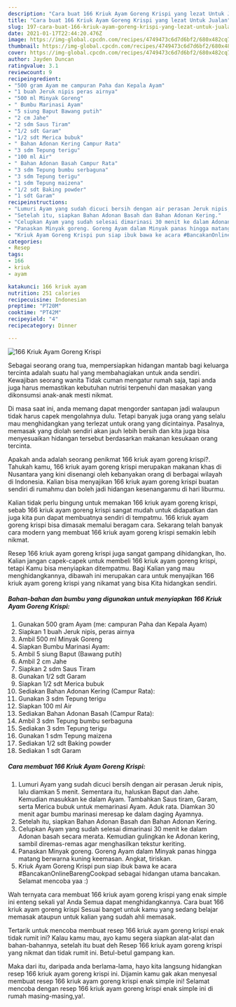 ```yaml
---
description: "Cara buat 166 Kriuk Ayam Goreng Krispi yang lezat Untuk Jualan"
title: "Cara buat 166 Kriuk Ayam Goreng Krispi yang lezat Untuk Jualan"
slug: 197-cara-buat-166-kriuk-ayam-goreng-krispi-yang-lezat-untuk-jualan
date: 2021-01-17T22:44:20.476Z
image: https://img-global.cpcdn.com/recipes/4749473c6d7d6bf2/680x482cq70/166-kriuk-ayam-goreng-krispi-foto-resep-utama.jpg
thumbnail: https://img-global.cpcdn.com/recipes/4749473c6d7d6bf2/680x482cq70/166-kriuk-ayam-goreng-krispi-foto-resep-utama.jpg
cover: https://img-global.cpcdn.com/recipes/4749473c6d7d6bf2/680x482cq70/166-kriuk-ayam-goreng-krispi-foto-resep-utama.jpg
author: Jayden Duncan
ratingvalue: 3.1
reviewcount: 9
recipeingredient:
- "500 gram Ayam me campuran Paha dan Kepala Ayam"
- "1 buah Jeruk nipis peras airnya"
- "500 ml Minyak Goreng"
- " Bumbu Marinasi Ayam"
- "5 siung Baput Bawang putih"
- "2 cm Jahe"
- "2 sdm Saus Tiram"
- "1/2 sdt Garam"
- "1/2 sdt Merica bubuk"
- " Bahan Adonan Kering Campur Rata"
- "3 sdm Tepung terigu"
- "100 ml Air"
- " Bahan Adonan Basah Campur Rata"
- "3 sdm Tepung bumbu serbaguna"
- "3 sdm Tepung terigu"
- "1 sdm Tepung maizena"
- "1/2 sdt Baking powder"
- "1 sdt Garam"
recipeinstructions:
- "Lumuri Ayam yang sudah dicuci bersih dengan air perasan Jeruk nipis, lalu diamkan 5 menit. Sementara itu, haluskan Baput dan Jahe. Kemudian masukkan ke dalam Ayam. Tambahkan Saus tiram, Garam, serta Merica bubuk untuk memarinasi Ayam. Aduk rata. Diamkan 30 menit agar bumbu marinasi meresap ke dalam daging Ayamnya."
- "Setelah itu, siapkan Bahan Adonan Basah dan Bahan Adonan Kering."
- "Celupkan Ayam yang sudah selesai dimarinasi 30 menit ke dalam Adonan basah secara merata. Kemudian gulingkan ke Adonan kering, sambil diremas-remas agar menghasilkan tekstur keriting."
- "Panaskan Minyak goreng. Goreng Ayam dalam Minyak panas hingga matang berwarna kuning keemasan. Angkat, tiriskan."
- "Kriuk Ayam Goreng Krispi pun siap ibuk bawa ke acara #BancakanOnlineBarengCookpad sebagai hidangan utama bancakan. Selamat mencoba yaa :)"
categories:
- Resep
tags:
- 166
- kriuk
- ayam

katakunci: 166 kriuk ayam 
nutrition: 251 calories
recipecuisine: Indonesian
preptime: "PT20M"
cooktime: "PT42M"
recipeyield: "4"
recipecategory: Dinner

---
```



![166 Kriuk Ayam Goreng Krispi](https://img-global.cpcdn.com/recipes/4749473c6d7d6bf2/680x482cq70/166-kriuk-ayam-goreng-krispi-foto-resep-utama.jpg)

Sebagai seorang orang tua, mempersiapkan hidangan mantab bagi keluarga tercinta adalah suatu hal yang membahagiakan untuk anda sendiri. Kewajiban seorang  wanita Tidak cuman mengatur rumah saja, tapi anda juga harus memastikan kebutuhan nutrisi terpenuhi dan masakan yang dikonsumsi anak-anak mesti nikmat.

Di masa  saat ini, anda memang dapat mengorder santapan jadi walaupun tidak harus capek mengolahnya dulu. Tetapi banyak juga orang yang selalu mau menghidangkan yang terlezat untuk orang yang dicintainya. Pasalnya, memasak yang diolah sendiri akan jauh lebih bersih dan kita juga bisa menyesuaikan hidangan tersebut berdasarkan makanan kesukaan orang tercinta. 



Apakah anda adalah seorang penikmat 166 kriuk ayam goreng krispi?. Tahukah kamu, 166 kriuk ayam goreng krispi merupakan makanan khas di Nusantara yang kini disenangi oleh kebanyakan orang di berbagai wilayah di Indonesia. Kalian bisa menyajikan 166 kriuk ayam goreng krispi buatan sendiri di rumahmu dan boleh jadi hidangan kesenanganmu di hari liburmu.

Kalian tidak perlu bingung untuk memakan 166 kriuk ayam goreng krispi, sebab 166 kriuk ayam goreng krispi sangat mudah untuk didapatkan dan juga kita pun dapat membuatnya sendiri di tempatmu. 166 kriuk ayam goreng krispi bisa dimasak memalui beragam cara. Sekarang telah banyak cara modern yang membuat 166 kriuk ayam goreng krispi semakin lebih nikmat.

Resep 166 kriuk ayam goreng krispi juga sangat gampang dihidangkan, lho. Kalian jangan capek-capek untuk membeli 166 kriuk ayam goreng krispi, tetapi Kamu bisa menyiapkan ditempatmu. Bagi Kalian yang mau menghidangkannya, dibawah ini merupakan cara untuk menyajikan 166 kriuk ayam goreng krispi yang nikamat yang bisa Kita hidangkan sendiri.

<!--inarticleads1-->

##### Bahan-bahan dan bumbu yang digunakan untuk menyiapkan 166 Kriuk Ayam Goreng Krispi:

1. Gunakan 500 gram Ayam (me: campuran Paha dan Kepala Ayam)
1. Siapkan 1 buah Jeruk nipis, peras airnya
1. Ambil 500 ml Minyak Goreng
1. Siapkan  Bumbu Marinasi Ayam:
1. Ambil 5 siung Baput (Bawang putih)
1. Ambil 2 cm Jahe
1. Siapkan 2 sdm Saus Tiram
1. Gunakan 1/2 sdt Garam
1. Siapkan 1/2 sdt Merica bubuk
1. Sediakan  Bahan Adonan Kering (Campur Rata):
1. Gunakan 3 sdm Tepung terigu
1. Siapkan 100 ml Air
1. Sediakan  Bahan Adonan Basah (Campur Rata):
1. Ambil 3 sdm Tepung bumbu serbaguna
1. Sediakan 3 sdm Tepung terigu
1. Gunakan 1 sdm Tepung maizena
1. Sediakan 1/2 sdt Baking powder
1. Sediakan 1 sdt Garam




<!--inarticleads2-->

##### Cara membuat 166 Kriuk Ayam Goreng Krispi:

1. Lumuri Ayam yang sudah dicuci bersih dengan air perasan Jeruk nipis, lalu diamkan 5 menit. Sementara itu, haluskan Baput dan Jahe. Kemudian masukkan ke dalam Ayam. Tambahkan Saus tiram, Garam, serta Merica bubuk untuk memarinasi Ayam. Aduk rata. Diamkan 30 menit agar bumbu marinasi meresap ke dalam daging Ayamnya.
1. Setelah itu, siapkan Bahan Adonan Basah dan Bahan Adonan Kering.
1. Celupkan Ayam yang sudah selesai dimarinasi 30 menit ke dalam Adonan basah secara merata. Kemudian gulingkan ke Adonan kering, sambil diremas-remas agar menghasilkan tekstur keriting.
1. Panaskan Minyak goreng. Goreng Ayam dalam Minyak panas hingga matang berwarna kuning keemasan. Angkat, tiriskan.
1. Kriuk Ayam Goreng Krispi pun siap ibuk bawa ke acara #BancakanOnlineBarengCookpad sebagai hidangan utama bancakan. Selamat mencoba yaa :)




Wah ternyata cara membuat 166 kriuk ayam goreng krispi yang enak simple ini enteng sekali ya! Anda Semua dapat menghidangkannya. Cara buat 166 kriuk ayam goreng krispi Sesuai banget untuk kamu yang sedang belajar memasak ataupun untuk kalian yang sudah ahli memasak.

Tertarik untuk mencoba membuat resep 166 kriuk ayam goreng krispi enak tidak rumit ini? Kalau kamu mau, ayo kamu segera siapkan alat-alat dan bahan-bahannya, setelah itu buat deh Resep 166 kriuk ayam goreng krispi yang nikmat dan tidak rumit ini. Betul-betul gampang kan. 

Maka dari itu, daripada anda berlama-lama, hayo kita langsung hidangkan resep 166 kriuk ayam goreng krispi ini. Dijamin kamu gak akan menyesal membuat resep 166 kriuk ayam goreng krispi enak simple ini! Selamat mencoba dengan resep 166 kriuk ayam goreng krispi enak simple ini di rumah masing-masing,ya!.

